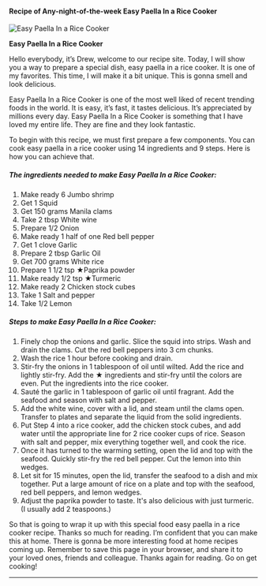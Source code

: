             

#### Recipe of Any-night-of-the-week Easy Paella In a Rice Cooker

![Easy Paella In a Rice Cooker](https://img-global.cpcdn.com/recipes/6252959798132736/751x532cq70/easy-paella-in-a-rice-cooker-recipe-main-photo.jpg)

**Easy Paella In a Rice Cooker**

Hello everybody, it’s Drew, welcome to our recipe site. Today, I will show you a way to prepare a special dish, easy paella in a rice cooker. It is one of my favorites. This time, I will make it a bit unique. This is gonna smell and look delicious.

Easy Paella In a Rice Cooker is one of the most well liked of recent trending foods in the world. It is easy, it’s fast, it tastes delicious. It’s appreciated by millions every day. Easy Paella In a Rice Cooker is something that I have loved my entire life. They are fine and they look fantastic.

To begin with this recipe, we must first prepare a few components. You can cook easy paella in a rice cooker using 14 ingredients and 9 steps. Here is how you can achieve that.

##### The ingredients needed to make Easy Paella In a Rice Cooker:

1.  Make ready 6 Jumbo shrimp
2.  Get 1 Squid
3.  Get 150 grams Manila clams
4.  Take 2 tbsp White wine
5.  Prepare 1/2 Onion
6.  Make ready 1 half of one Red bell pepper
7.  Get 1 clove Garlic
8.  Prepare 2 tbsp Garlic Oil
9.  Get 700 grams White rice
10.  Prepare 1 1/2 tsp ★Paprika powder
11.  Make ready 1/2 tsp ★Turmeric
12.  Make ready 2 Chicken stock cubes
13.  Take 1 Salt and pepper
14.  Take 1/2 Lemon

##### Steps to make Easy Paella In a Rice Cooker:

1.  Finely chop the onions and garlic. Slice the squid into strips. Wash and drain the clams. Cut the red bell peppers into 3 cm chunks.
2.  Wash the rice 1 hour before cooking and drain.
3.  Stir-fry the onions in 1 tablespoon of oil until wilted. Add the rice and lightly stir-fry. Add the ★ ingredients and stir-fry until the colors are even. Put the ingredients into the rice cooker.
4.  Sauté the garlic in 1 tablespoon of garlic oil until fragrant. Add the seafood and season with salt and pepper.
5.  Add the white wine, cover with a lid, and steam until the clams open. Transfer to plates and separate the liquid from the solid ingredients.
6.  Put Step 4 into a rice cooker, add the chicken stock cubes, and add water until the appropriate line for 2 rice cooker cups of rice. Season with salt and pepper, mix everything together well, and cook the rice.
7.  Once it has turned to the warming setting, open the lid and top with the seafood. Quickly stir-fry the red bell pepper. Cut the lemon into thin wedges.
8.  Let sit for 15 minutes, open the lid, transfer the seafood to a dish and mix together. Put a large amount of rice on a plate and top with the seafood, red bell peppers, and lemon wedges.
9.  Adjust the paprika powder to taste. It's also delicious with just turmeric. (I usually add 2 teaspoons.)

So that is going to wrap it up with this special food easy paella in a rice cooker recipe. Thanks so much for reading. I’m confident that you can make this at home. There is gonna be more interesting food at home recipes coming up. Remember to save this page in your browser, and share it to your loved ones, friends and colleague. Thanks again for reading. Go on get cooking!

* * *